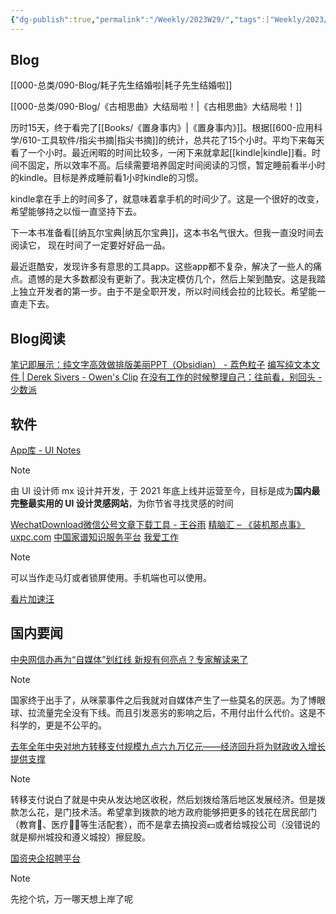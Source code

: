 ```yaml
---
{"dg-publish":true,"permalink":"/Weekly/2023W29/","tags":["Weekly/2023/W29","电子走马灯"],"noteIcon":""}
---
```


## Blog
[[000-总类/090-Blog/耗子先生结婚啦\|耗子先生结婚啦]]

[[000-总类/090-Blog/《古相思曲》大结局啦！\|《古相思曲》大结局啦！]]

历时15天，终于看完了[[Books/《置身事内》\|《置身事内》]]。根据[[600-应用科学/610-工具软件/指尖书摘\|指尖书摘]]的统计，总共花了15个小时。平均下来每天看了一个小时。最近闲暇的时间比较多，一闲下来就拿起[[kindle\|kindle]]看。时间不固定，所以效率不高。后续需要培养固定时间阅读的习惯，暂定睡前看半小时的kindle。目标是养成睡前看1小时kindle的习惯。

kindle拿在手上的时间多了，就意味着拿手机的时间少了。这是一个很好的改变，希望能够持之以恒一直坚持下去。

下一本书准备看[[纳瓦尔宝典\|纳瓦尔宝典]]，这本书名气很大。但我一直没时间去阅读它， 现在时间了一定要好好品一品。

最近逛酷安，发现许多有意思的工具app。这些app都不复杂，解决了一些人的痛点。遗憾的是大多数都没有更新了。我决定模仿几个，然后上架到酷安。这是我踏上独立开发者的第一步。由于不是全职开发，所以时间线会拉的比较长。希望能一直走下去。






## Blog阅读
[笔记即展示：纯文字高效做排版美丽PPT（Obsidian） - 荔色粒子](https://lychee.love/%E7%AC%94%E8%AE%B0%E5%8D%B3%E5%B1%95%E7%A4%BA%EF%BC%9A%E7%BA%AF%E6%96%87%E5%AD%97%E9%AB%98%E6%95%88%E5%81%9A%E6%8E%92%E7%89%88%E7%BE%8E%E4%B8%BDppt%EF%BC%88obsidian%EF%BC%89/)
[编写纯文本文件 | Derek Sivers - Owen's Clip](https://clip.owenyoung.com/2023/07/01/write-plain-text-files-derek-sivers-bian-xie-chun-wen-ben-wen-jian/)
[在没有工作的时候整理自己：往前看，别回头 - 少数派](https://sspai.com/post/80235?utm_source=wechat&utm_medium=social)


## 软件
[App库 - UI Notes](https://uinotes.com/app)
>[!note]
>由 UI 设计师 mx 设计并开发，于 2021 年底上线并运营至今，目标是成为**国内最完整最实用的 UI 设计灵感网站**，为你节省寻找灵感的时间

[WechatDownload微信公号文章下载工具 - 王谷雨](https://www.javaedit.com/archives/186)
[精脑汇 – 《装机那点事》 uxpc.com](https://www.uxpc.com/)
[中国家谱知识服务平台](https://jiapu.library.sh.cn/#/)
[我爱工作](https://ilove.works/)
>[!note]
>可以当作走马灯或者锁屏使用。手机端也可以使用。

[看片加速汪](https://kpjs.one/)


## 国内要闻

[中央网信办再为“自媒体”划红线 新规有何亮点？专家解读来了](https://china.huanqiu.com/article/4Dfceg6oS3Y)
>[!note]
>国家终于出手了，从咪蒙事件之后我就对自媒体产生了一些莫名的厌恶。为了博眼球、拉流量完全没有下线。而且引发恶劣的影响之后，不用付出什么代价。这是不科学的，更是不公平的。

[去年全年中央对地方转移支付规模九点六九万亿元——经济回升将为财政收入增长提供支撑](https://china.huanqiu.com/article/4DfSeen44sN)
>[!note]
>转移支付说白了就是中央从发达地区收税，然后划拨给落后地区发展经济。但是拨款怎么花，是门技术活。希望拿到拨款的地方政府能够把更多的钱花在居民部门（教育🏫、医疗👨‍⚕️等生活配套），而不是拿去搞投资💵或者给城投公司（没错说的就是柳州城投和遵义城投）擦屁股。


[国资央企招聘平台](https://cujiuye.iguopin.com/)
>[!note]
>先挖个坑，万一哪天想上岸了呢